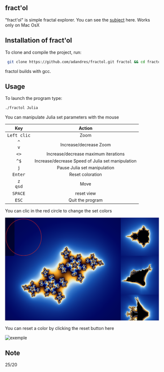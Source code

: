 ## fract'ol

"fract'ol" is simple fractal explorer.
You can see the [subject](https://github.com/adandres/fractol/blob/main/fract_ol.pdf) here.
Works only on Mac OsX

## Installation of fract'ol

To clone and compile the project, run:
```bash
 git clone https://github.com/adandres/fractol.git fractol && cd fractol && make
```
fractol builds with gcc.

## Usage

To launch the program type:
```bash
./fractol Julia
```
You can manipulate Julia set parameters with the mouse

Key|Action|
:-:|:-:
<kbd>Left clic</kbd>|Zoom
<kbd>^</kbd><br><kbd>v</kbd>|Increase/decrease Zoom
<kbd><</kbd><kbd>></kbd>|Increase/decrease maximum iterations
<kbd>^</kbd><kbd>$</kbd>|Increase/decrease Speed of Julia set manipulation
<kbd>j</kbd>|Pause Julia set manipulation
<kbd>Enter</kbd>|Reset coloration
<kbd>z</kbd><br><kbd>q</kbd><kbd>s</kbd><kbd>d</kbd>|Move
<kbd>SPACE</kbd>|reset view
<kbd>ESC</kbd>|Quit the program

You can clic in the red circle to change the set colors
 
 ![exemple](/images/exemple1.jpg)
 
You can reset a color by clicking the reset button here
 
 ![exemple](/images/exemple2.jpg)
 
 
## Note
25/20
